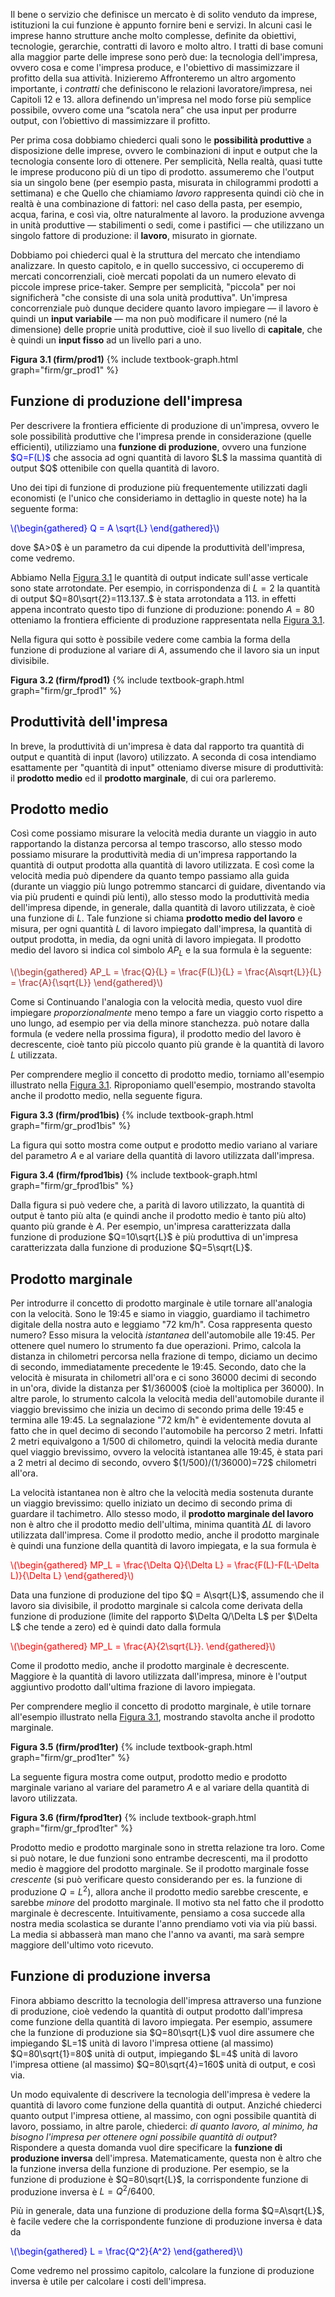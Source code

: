 

<style>
.justify {
  text-align: justify;
}
</style>

Il bene o servizio che definisce un mercato è di solito venduto da imprese, istituzioni la cui funzione è appunto fornire beni e servizi. In alcuni casi le imprese hanno strutture anche molto complesse, definite da obiettivi, tecnologie, gerarchie, contratti di lavoro e molto altro. I tratti di base comuni alla maggior parte delle imprese sono però due: la tecnologia dell'impresa, ovvero cosa e come l'impresa produce, e l'obiettivo di massimizzare il profitto della sua attività. Inizieremo
<span class="marginnote">
Affronteremo un altro argomento importante, i <i>contratti</i> che definiscono le relazioni lavoratore/impresa, nei Capitoli 12 e 13.
</span>
allora definendo un'impresa nel modo forse più semplice possibile, ovvero come una “scatola nera” che usa input per produrre output, con l’obiettivo di massimizzare il profitto.

Per prima cosa dobbiamo chiederci quali sono le <b>possibilità produttive</b> a disposizione delle imprese, ovvero le combinazioni di input e output che la tecnologia consente loro di ottenere. Per semplicità,
<span class="marginnote">
Nella realtà, quasi tutte le imprese producono più di un tipo di prodotto.
</span>
assumeremo che l'output sia un singolo bene (per esempio pasta, misurata in chilogrammi prodotti a settimana) e che
<span class="marginnote">
Quello che chiamiamo <i>lavoro</i> rappresenta quindi ciò che in realtà è una combinazione di fattori: nel caso della pasta, per esempio, acqua, farina, e così via, oltre naturalmente al lavoro.
</span>
la produzione avvenga in unità produttive — stabilimenti o sedi, come i pastifici — che utilizzano un singolo fattore di produzione: il <b>lavoro</b>, misurato in giornate.

Dobbiamo poi chiederci qual è la struttura del mercato che intendiamo analizzare. In questo capitolo, e in quello successivo, ci occuperemo di mercati concorrenziali, cioè mercati popolati da un numero elevato di piccole imprese price-taker. Sempre per semplicità, "piccola" per noi significherà "che consiste di una sola unità produttiva". Un'impresa concorrenziale può dunque decidere quanto lavoro impiegare — il lavoro è quindi un <b>input variabile</b> — ma non può modificare il numero (né la dimensione) delle proprie unità produttive, cioè il suo livello di <b>capitale</b>, che è quindi un <b>input fisso</b> ad un livello pari a uno.
 
<a id="gr_firm/prod1"><strong>Figura 3.1 (firm/prod1)</strong></a>
{% include textbook-graph.html graph="firm/gr_prod1" %}




















<h2 id="SUBSEC_prod1">Funzione di produzione dell'impresa</h2>
Per descrivere la frontiera efficiente di produzione di un'impresa, ovvero le sole possibilità produttive che l'impresa prende in considerazione (quelle efficienti), utilizziamo una <b>funzione di produzione</b>, ovvero una funzione <span style="color: Blue;">$Q=F(L)$</span> che associa ad ogni quantità di lavoro $L$ la massima quantità di output $Q$ ottenibile con quella quantità di lavoro.


Uno dei tipi di funzione di produzione più frequentemente utilizzati dagli economisti (e l'unico che 
consideriamo in dettaglio in queste note) ha la seguente forma:
<p><span style="color: Blue;">
\(\begin{gathered}
 Q = A \sqrt{L}
\end{gathered}\)
</span></p>
dove $A>0$ è un parametro da cui dipende la produttività dell'impresa, come vedremo.

Abbiamo
<span class="marginnote">
  Nella <a href="{{ site.baseurl }}/it/I/3/1#gr_firm/prod1">Figura 3.1</a> le quantità di output indicate sull'asse verticale sono state 
  arrotondate. Per esempio, in corrispondenza di $L=2$ la quantità di output $Q=80\sqrt{2}=113.137..$ è stata 
  arrotondata a 113.
</span>
in effetti appena incontrato questo tipo di funzione di produzione: ponendo $A=80$ otteniamo la frontiera efficiente di produzione rappresentata nella
<a href="{{ site.baseurl }}/it/I/3/1#gr_firm/prod1">Figura 3.1</a>.

Nella figura qui sotto è possibile vedere come cambia la forma della funzione di produzione al variare di $A$, assumendo che il lavoro sia un input divisibile.

<a id="gr_firm/fprod1"><strong>Figura 3.2 (firm/fprod1)</strong></a>
{% include textbook-graph.html graph="firm/gr_fprod1" %}




















<h2 id="SUBSEC_prod2">Produttività dell'impresa</h2>

In breve, la produttività di un'impresa è data dal rapporto tra quantità di output e quantità di input (lavoro) utilizzato.
A seconda di cosa intendiamo esattamente per "quantità di input" otteniamo diverse misure di produttività: il <b>prodotto medio</b> ed il <b>prodotto marginale</b>, di cui ora parleremo.










<h2 id="SUBSEC_AP">Prodotto medio</h2>

Così come possiamo misurare la velocità media durante un viaggio in auto rapportando la distanza
percorsa al tempo trascorso, allo stesso modo possiamo misurare la produttività media di un'impresa rapportando
la quantità di output prodotta alla quantità di lavoro utilizzata. E così come la velocità media
può dipendere da quanto tempo passiamo alla guida (durante un viaggio più lungo potremmo
stancarci di guidare, diventando via via più prudenti e quindi più lenti), allo stesso modo la 
produttività media dell'impresa dipende, in generale, dalla quantità di lavoro utilizzata, è cioè una funzione di $L$.
Tale funzione si chiama <b>prodotto medio del lavoro</b> e misura, per ogni quantità $L$ di lavoro impiegato dall'impresa, 
la quantità di output prodotta, in media, da ogni unità di lavoro impiegata. Il prodotto medio del lavoro si indica col simbolo $AP_L$
e la sua formula è la seguente:
<p><span style="color: Brown;">
\(\begin{gathered}
 AP_L = \frac{Q}{L} = \frac{F(L)}{L} = \frac{A\sqrt{L}}{L} = \frac{A}{\sqrt{L}}
\end{gathered}\)
</span></p>

Come si
<span class="marginnote">
Continuando l'analogia con la velocità media, questo vuol dire impiegare 
<i>proporzionalmente</i> meno tempo a fare un viaggio corto rispetto a uno lungo, ad esempio per
via della minore stanchezza.
</span>
può notare dalla formula (e vedere nella prossima figura), il prodotto medio del lavoro è decrescente, cioè tanto più piccolo quanto più grande è la quantità di lavoro $L$ utilizzata.


Per comprendere meglio il concetto di prodotto medio, torniamo all'esempio illustrato nella <a href="{{ site.baseurl }}/it/I/3/1#gr_firm/prod1">Figura 3.1</a>. Riproponiamo quell'esempio, mostrando stavolta anche il prodotto medio, nella seguente figura.

<a id="gr_firm/prod1bis"><strong>Figura 3.3 (firm/prod1bis)</strong></a>
{% include textbook-graph.html graph="firm/gr_prod1bis" %}


La figura qui sotto mostra come output e prodotto medio variano al variare del parametro $A$ e al variare della quantità di lavoro utilizzata dall'impresa.

<a id="gr_firm/fprod1bis"><strong>Figura 3.4 (firm/fprod1bis)</strong></a>
{% include textbook-graph.html graph="firm/gr_fprod1bis" %}

Dalla figura si può vedere che, a parità di lavoro utilizzato, la quantità di output è tanto più alta (e quindi anche il prodotto medio è tanto più alto) quanto più grande è $A$. Per esempio, un'impresa caratterizzata dalla funzione di produzione $Q=10\sqrt{L}$ è più produttiva di un'impresa caratterizzata dalla funzione di produzione $Q=5\sqrt{L}$.























<h2 id="SUBSEC_MP"> Prodotto marginale</h2>
Per introdurre il concetto di prodotto marginale è utile tornare all'analogia con la velocità. Sono le 19:45 e siamo in viaggio, guardiamo il tachimetro digitale della nostra auto e leggiamo "72 km/h". Cosa rappresenta questo numero? Esso misura la velocità <i>istantanea</i> dell'automobile alle 19:45. Per ottenere quel numero lo strumento fa due operazioni. Primo, calcola la distanza in chilometri percorsa nella frazione di tempo, diciamo un decimo di secondo, immediatamente precedente le 19:45. Secondo, dato che la velocità è misurata in chilometri all'ora e ci sono 36000 decimi di secondo in un'ora, divide la distanza per $1/36000$ (cioè la moltiplica per 36000). In altre parole, lo strumento calcola la velocità media dell'automobile durante il viaggio brevissimo che inizia un decimo di secondo prima delle 19:45 e termina alle 19:45. La segnalazione "72 km/h" è evidentemente dovuta al fatto che in quel decimo di secondo l'automobile ha percorso 2 metri. Infatti 2 metri equivalgono a 1/500 di chilometro, quindi la velocità media durante quel viaggio brevissimo, ovvero la 
velocità istantanea alle 19:45, è stata pari a 2 metri al decimo di secondo, ovvero $(1/500)/(1/36000)=72$ chilometri all'ora.

La velocità istantanea non è altro che la velocità media sostenuta durante un viaggio brevissimo: quello iniziato un decimo di secondo prima di guardare il tachimetro. Allo stesso modo, il <b>prodotto marginale del lavoro</b> non è altro che il prodotto medio dell'ultima, minima quantità $\Delta L$ di lavoro utilizzata dall'impresa. Come il prodotto medio, anche il prodotto marginale è quindi una funzione della quantità di lavoro impiegata, e la sua formula è
<p><span style="color: Red;">
\(\begin{gathered}
 MP_L = \frac{\Delta Q}{\Delta L} = \frac{F(L)-F(L-\Delta L)}{\Delta L}
\end{gathered}\)
</span></p>
Data una funzione di produzione del tipo $Q = A\sqrt{L}$, assumendo che il lavoro sia divisibile, il prodotto marginale si calcola come derivata della funzione di produzione (limite del rapporto $\Delta Q/\Delta L$ per $\Delta L$ che tende a zero) ed è quindi dato dalla formula
<p><span style="color: Red;">
\(\begin{gathered}
 MP_L = \frac{A}{2\sqrt{L}}.
\end{gathered}\)
</span></p>
Come il prodotto medio, anche il prodotto marginale è decrescente. Maggiore è la quantità di lavoro utilizzata dall'impresa, minore è l'output aggiuntivo prodotto dall'ultima frazione di lavoro impiegata.

Per comprendere meglio il concetto di prodotto marginale, è utile tornare all'esempio illustrato nella <a href="{{ site.baseurl }}/it/I/3/1#gr_firm/prod1">Figura 3.1</a>, mostrando stavolta anche il prodotto marginale.

<a id="gr_firm/prod1ter"><strong>Figura 3.5 (firm/prod1ter)</strong></a>
{% include textbook-graph.html graph="firm/gr_prod1ter" %}

La seguente figura mostra come output, prodotto medio e prodotto marginale variano al variare del parametro $A$ e al variare della quantità di lavoro utilizzata.

<a id="gr_firm/fprod1ter"><strong>Figura 3.6 (firm/fprod1ter)</strong></a>
{% include textbook-graph.html graph="firm/gr_fprod1ter" %}


Prodotto medio e prodotto marginale sono in stretta relazione tra loro. Come si può notare, le due funzioni sono entrambe decrescenti, ma il prodotto medio è maggiore del prodotto marginale.
<span class="marginnote">
Se il prodotto marginale fosse <i>crescente</i> (si può verificare questo considerando per es. la funzione di produzione $Q=L^2$), allora anche il prodotto medio sarebbe crescente, e sarebbe <i>minore</i> del prodotto marginale.
</span>
Il motivo sta nel fatto che il prodotto marginale è decrescente. Intuitivamente, pensiamo a cosa succede alla nostra media scolastica se durante l'anno prendiamo voti via via più bassi. La media si abbasserà man mano che l'anno va avanti, ma sarà sempre maggiore dell'ultimo voto ricevuto.












































<h2 id="subsec_prod4">Funzione di produzione inversa</h2>
Finora abbiamo descritto la tecnologia dell'impresa attraverso una funzione di produzione, cioè vedendo la quantità di output prodotto dall'impresa come funzione della quantità di lavoro impiegata. Per esempio, assumere che la funzione di produzione sia $Q=80\sqrt{L}$ vuol dire assumere che impiegando $L=1$ unità di lavoro l'impresa ottiene (al massimo) $Q=80\sqrt{1}=80$ unità di output, impiegando $L=4$ unità di lavoro l'impresa ottiene (al massimo) $Q=80\sqrt{4}=160$ unità di output, e così via.

Un modo equivalente di descrivere la tecnologia dell'impresa è vedere la quantità di lavoro come funzione della quantità di output. Anziché chiederci quanto output l'impresa ottiene, al massimo, con ogni possibile quantità di lavoro, possiamo, in altre parole, chiederci: <i>di quanto lavoro, al minimo, ha bisogno l'impresa per ottenere ogni possibile quantità di output</i>? Rispondere a questa domanda vuol dire specificare la <b>funzione di produzione inversa</b> dell'impresa. Matematicamente, questa non è altro che la funzione inversa della funzione di produzione. Per esempio, se la funzione di produzione è $Q=80\sqrt{L}$, la corrispondente funzione di produzione inversa è $L=Q^2/6400$.

Più in generale, data una funzione di produzione della forma $Q=A\sqrt{L}$, è facile vedere che la corrispondente funzione di produzione inversa è data da
<p>
<span style="color: Blue;">
\(\begin{gathered}
 L = \frac{Q^2}{A^2}
\end{gathered}\)
</span>
</p>
Come vedremo nel prossimo capitolo, calcolare la funzione di produzione inversa è utile per calcolare i costi dell'impresa.



